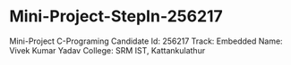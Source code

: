 # Mini-Project-StepIn-256217
Mini-Project C-Programing
Candidate Id: 256217
Track: Embedded
Name: Vivek Kumar Yadav
College: SRM IST, Kattankulathur

